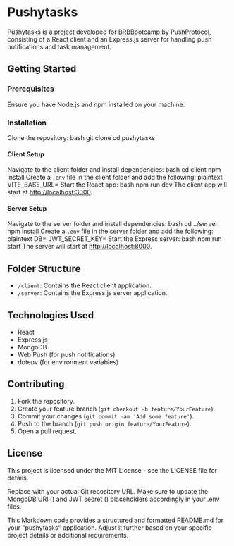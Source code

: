 
# Pushytasks

Pushytasks is a project developed for BRBBootcamp by PushProtocol, consisting of a React client and an Express.js server for handling push notifications and task management.

## Getting Started

### Prerequisites

Ensure you have Node.js and npm installed on your machine.

### Installation

Clone the repository:
bash
git clone <repository-url>
cd pushytasks
#### Client Setup

Navigate to the client folder and install dependencies:
bash
cd client
npm install
Create a `.env` file in the client folder and add the following:
plaintext
VITE_BASE_URL=
Start the React app:
bash
npm run dev
The client app will start at [http://localhost:3000](http://localhost:3000).

#### Server Setup

Navigate to the server folder and install dependencies:
bash
cd ../server
npm install
Create a `.env` file in the server folder and add the following:
plaintext
DB=<MongoDB-URI>
JWT_SECRET_KEY=<Your-JWT-Secret>
Start the Express server:
bash
npm run start
The server will start at [http://localhost:8000](http://localhost:8000).

## Folder Structure

- `/client`: Contains the React client application.
- `/server`: Contains the Express.js server application.

## Technologies Used

- React
- Express.js
- MongoDB
- Web Push (for push notifications)
- dotenv (for environment variables)

## Contributing

1. Fork the repository.
2. Create your feature branch (`git checkout -b feature/YourFeature`).
3. Commit your changes (`git commit -am 'Add some feature'`).
4. Push to the branch (`git push origin feature/YourFeature`).
5. Open a pull request.

## License

This project is licensed under the MIT License - see the LICENSE file for details.


Replace <repository-url> with your actual Git repository URL. Make sure to update the MongoDB URI (<MongoDB-URI>) and JWT secret (<Your-JWT-Secret>) placeholders accordingly in your .env files.

This Markdown code provides a structured and formatted README.md for your "pushytasks" application. Adjust it further based on your specific project details or additional requirements.